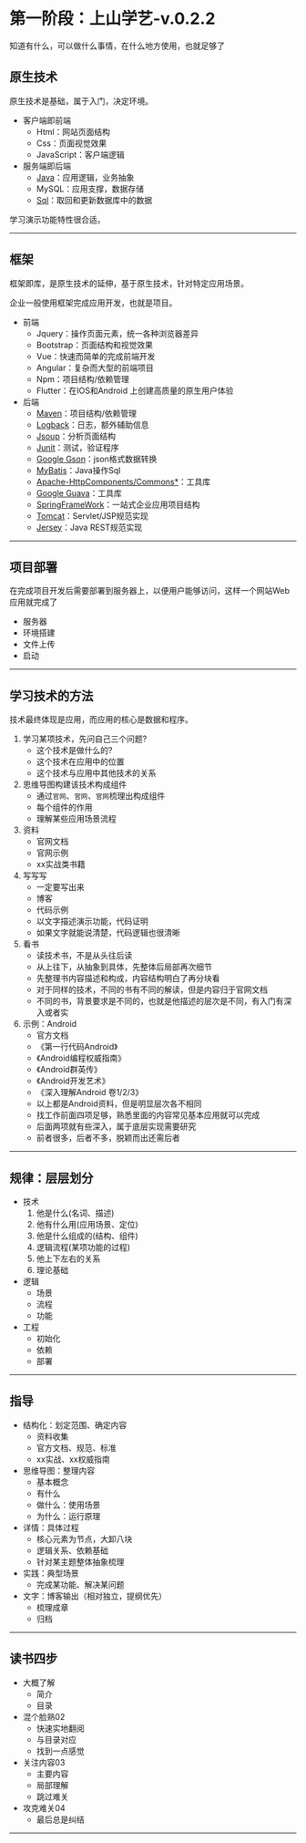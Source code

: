 #   第一阶段：上山学艺-v.0.2.2

知道有什么，可以做什么事情，在什么地方使用，也就足够了

##  原生技术

原生技术是基础，属于入门，决定环境。

-   客户端即前端
    -   Html：网站页面结构
    -   Css：页面视觉效果
    -   JavaScript：客户端逻辑
-   服务端即后端
    -   [Java](Java_res.md)：应用逻辑，业务抽象
    -   MySQL：应用支撑，数据存储
    -   [Sql](sql_res.md)：取回和更新数据库中的数据

学习演示功能特性很合适。

----

##  框架

框架即库，是原生技术的延伸，基于原生技术，针对特定应用场景。

企业一般使用框架完成应用开发，也就是项目。

-   前端
    -   Jquery：操作页面元素，统一各种浏览器差异
    -   Bootstrap：页面结构和视觉效果
    -   Vue：快速而简单的完成前端开发
    -   Angular：复杂而大型的前端项目
    -   Npm：项目结构/依赖管理
    -   Flutter：在IOS和Android 上创建高质量的原生用户体验
-   后端
    -   [Maven](tool_res.md)：项目结构/依赖管理
    -   [Logback](tool_res.md)：日志，额外辅助信息
    -   [Jsoup](tool_res.md)：分析页面结构
    -   [Junit](tool_res.md)：测试，验证程序
    -   [Google Gson](tool_res.md)：json格式数据转换
    -   [MyBatis](MyBatis_res.md)：Java操作Sql
    -   [Apache-HttpComponents/Commons*](tool_res.md)：工具库
    -   [Google Guava](tool_res.md)：工具库
    -   [SpringFrameWork](spring_res.md)：一站式企业应用项目结构
    -   [Tomcat](tomcat_res.md)：Servlet/JSP规范实现
    -   [Jersey](jersey_res.md)：Java REST规范实现

----

##  项目部署

在完成项目开发后需要部署到服务器上，以便用户能够访问，这样一个网站Web应用就完成了

-   服务器
-   环境搭建
-   文件上传
-   启动

----

##  学习技术的方法

技术最终体现是应用，而应用的核心是数据和程序。

1. 学习某项技术，先问自己三个问题?
    -   这个技术是做什么的?
    -   这个技术在应用中的位置
    -   这个技术与应用中其他技术的关系
2. 思维导图构建该技术构成组件
    -   通过`官网`、`官网`、`官网`梳理出构成组件
    -   每个组件的作用
    -   理解某些应用场景流程
3. 资料
    -   官网文档
    -   官网示例
    -   xx实战类书籍
4. 写写写
    -   一定要写出来
    -   博客
    -   代码示例
    -   以文字描述演示功能，代码证明
    -   如果文字就能说清楚，代码逻辑也很清晰
5. 看书
    -   读技术书，不是从头往后读
    -   从上往下，从抽象到具体，先整体后局部再次细节
    -   先整理书内容描述和构成，内容结构明白了再分块看
    -   对于同样的技术，不同的书有不同的解读，但是内容归于官网文档
    -   不同的书，背景要求是不同的，也就是他描述的层次是不同，有入门有深入或者实
5. 示例：Android
    -   官方文档
    -   《第一行代码Android》
    -   《Android编程权威指南》
    -   《Android群英传》
    -   《Android开发艺术》
    -   《深入理解Android 卷1/2/3》
    -   以上都是Android资料，但是明显层次各不相同
    -   找工作前面四项足够，熟悉里面的内容常见基本应用就可以完成
    -   后面两项就有些深入，属于底层实现需要研究
    -   前者很多，后者不多，脱颖而出还需后者

----

##  规律：层层划分
-   技术
    1.  他是什么(名词、描述)
    2.  他有什么用(应用场景、定位)
    3.  他是什么组成的(结构、组件)
    4.  逻辑流程(某项功能的过程)
    5.  他上下左右的关系
    6.  理论基础
-   逻辑
    -   场景
    -   流程
    -   功能
-   工程
    -   初始化
    -   依赖
    -   部署

----

##  指导
-   结构化：划定范围、确定内容
    -   资料收集
    -   官方文档、规范、标准
    -   xx实战、xx权威指南
-   思维导图：整理内容
    -   基本概念
    -   有什么
    -   做什么：使用场景
    -   为什么：运行原理
-   详情：具体过程
    -   核心元素为节点，大卸八块
    -   逻辑关系、依赖基础
    -   针对某主题整体抽象梳理
-   实践：典型场景
    -   完成某功能、解决某问题
-   文字：博客输出（相对独立，提纲优先）
    -   梳理成章
    -   归档

----

##  读书四步
-   大概了解
    -   简介
    -   目录
-   混个脸熟02
    -   快速实地翻阅
    -   与目录对应
    -   找到一点感觉
-   关注内容03
    -   主要内容
    -   局部理解
    -   跳过难关
-   攻克难关04
    -   最后总是纠结

----